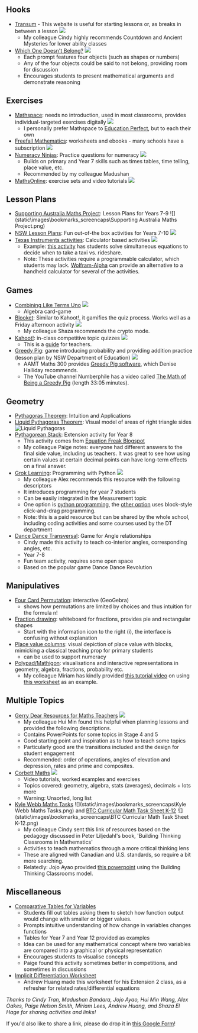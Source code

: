 ## Hooks
* [Transum](https://www.transum.org/Software/SW/Starter_of_the_day/index_page.asp) - This website is useful for starting lessons or, as breaks in between a lesson
![](static\images\bookmarks_screencaps\Transum.png)
	* My colleague Cindy highly recommends Countdown and Ancient Mysteries for lower ability classes
* [Which One Doesn't Belong?](https://wodb.ca/)
![](static\images\bookmarks_screencaps\wodb.png)
	* Each prompt features four objects (such as shapes or numbers)
	* Any of the four objects could be said to not belong, providing room for discussion
	* Encourages students to present mathematical arguments and demonstrate reasoning

## Exercises
* [Mathspace](https://help.mathspace.co/en/collections/93682-using-mathspace-as-a-teacher): needs no introduction, used in most classrooms, provides individual-targeted exercises digitally
![](static\images\bookmarks_screencaps\mathspace.png)
	* I personally prefer Mathspace to [Education Perfect](https://www.educationperfect.com/), but to each their own
* [Freefall Mathematics](https://freefallmathematics.com/products.htm): worksheets and ebooks - many schools have a subscription
![](static\images\bookmarks_screencaps\freefall_mathematics.png)
* [Numeracy Ninjas](https://www.numeracyninjas.org/): Practice questions for numeracy
![](static\images\bookmarks_screencaps\numeracy_ninjas.png)
	* Builds on primary and Year 7 skills such as times tables, time telling, place value, etc.
	* Recommended by my colleague Madushan
* [MathsOnline](https://www.mathsonline.com.au/info-for-teachers): exercise sets and video tutorials
![](static\images\bookmarks_screencaps\maths_online.png)

## Lesson Plans
* [Supporting Australia Maths Project](https://www.amsi.org.au/ESA_middle_years/Year7/Year7_md/Year7main.html): Lesson Plans for Years 7-9
![](static\images\bookmarks_screencaps\Supporting Australia Maths Project.png)
* [NSW Lesson Plans](https://education.nsw.gov.au/teaching-and-learning/curriculum/mathematics/mathematics-curriculum-resources-k-12/mathematics-7-10-resources): Fun out-of-the box activities for Years 7-10
![](static\images\bookmarks_screencaps\det_lesson_plans.png)
* [Texas Instruments activities](https://education.ti.com/en-au/seniornspiredcurriculum/aus-nz/nsw): Calculator based activities
![](static\images\bookmarks_screencaps\texas_instruments.png)
	* Example: [this activity](https://education.ti.com/en-au/seniornspiredcurriculum/aus-nz/detail?id=0E575E989E17478696FCD9966760231E&t=4F3490A6B252453E9D603D8739C4309F#!) has students solve simultaneous equations to decide when to take a taxi vs. rideshare.
	* Note: These activities require a programmable calculator, which students may lack. [Wolfram-Alpha](https://www.wolframalpha.com/) can provide an alternative to a handheld calculator for several of the activities.

## Games
* [Combining Like Terms Uno](https://www.frontporchmath.com/wp-content/uploads/2017/10/like-terms-uno.pdf)
![](static\images\bookmarks_screencaps\like_terms_uno.png)
	* Algebra card-game
* [Blooket](https://www.blooket.com/): Similar to Kahoot!, it gamifies the quiz process. Works well as a Friday afternoon activity
![](static\images\bookmarks_screencaps\blooket.png)
	* My colleague Shaza recommends the crypto mode.
* [Kahoot!](https://kahoot.com/): in-class competitive topic quizzes
![](static\images\bookmarks_screencaps\kahoot.png)
	* This is a [guide](https://kahoot.com/files/2021/06/StarterGuide_0621.pdf) for teachers.
* [Greedy Pig](static\pdfs\others_resources\mtm_reunion\det-nsw-greedy-pig.pdf): game introducing probability and providing addition practice (lesson plan by NSW Department of Education)
![](static\images\bookmarks_screencaps\greedy_pig.png)
	* AAMT Maths 300 provides [Greedy Pig software](https://lessons.maths300.com/greedy-pig), which Denise Halliday recommends.
	* The YouTube channel Numberphile has a video called [The Math of Being a Greedy Pig](https://www.youtube.com/watch?v=ULhRLGzoXQ0&ab_channel=Numberphile) (length 33:05 minutes).


## Geometry
* [Pythagoras Theorem](https://betterexplained.com/articles/surprising-uses-of-the-pythagorean-theorem/): Intuition and Applications
* [Liquid Pythagoras Theorem](https://www.reddit.com/r/oddlysatisfying/comments/okry97/how_to_visually_prove_pythagoras_theorem_a%C2%B2_b%C2%B2_c%C2%B2/): Visual model of areas of right triangle sides
![Liquid Pythagoras](static\images\bookmarks_screencaps\Liquid_Pythagoras.png)
* [Pythagorean Stack](static\pdfs\others_resources\mtm_reunion\PythagoreanStack-PaigeNelson.pdf): Extension activity for Year 8
	* This activity comes from [Equation Freak Blogspot](https://EquationFreakBlogspot.com)
	* My colleague Paige notes: everyone had different answers to the final side value, including us teachers. It was great to see how using certain values at certain decimal points can have long-term effects on a final answer.
* [Grok Learning](https://groklearning.com/): Programming with Python
![](static\images\bookmarks_screencaps\Grok_Learning.png)
	* My colleague Alex recommends this resource with the following descriptors
	* It introduces programming for year 7 students
	* Can be easily integrated in the Measurement topic
	* One option is [python programming](https://groklearning.com/course/maths-yr7/), the [other option](https://groklearning.com/course/aca-dt-7-bk-geometry/) uses block-style click-and-drag programming.
	* Note: this is a paid resource but can be shared by the whole school, including coding activities and some courses used by the DT department
* [Dance Dance Transversal](static/pdfs/others_resources/mtm_reunion/Cindy-DanceDanceTransversal-Angles-activity.pdf): Game for Angle relationships
	* Cindy made this activity to teach co-interior angles, corresponding angles, etc.
	* Year 7-8
	* Fun team activity, requires some open space
	* Based on the popular game Dance Dance Revolution

## Manipulatives
* [Four Card Permutation](https://www.geogebra.org/m/gmqatpq7): interactive (GeoGebra)
	* shows how permutations are limited by choices and thus intuition for the formula n!
* [Fraction drawing](https://apps.mathlearningcenter.org/fractions/): whiteboard for fractions, provides pie and rectangular shapes
	* Start with the information icon to the right (i), the interface is confusing without explanation
* [Place value columns](https://www.didax.com/apps/base-ten-blocks/): visual depiction of place value with blocks, mimicking a classical teaching prop for primary students
	* can be used to support numeracy
* [Polypad/Mathigon](https://polypad.amplify.com/): visualisations and interactive representations in geometry, algebra, fractions, probability etc.
	* My colleague Miriam has kindly provided [this tutorial video](https://drive.google.com/file/d/14SAUnBjVfp5k7cplvOTcKvpCM5dhmJ_F/view?pli=1) on using [this worksheet](https://polypad.amplify.com/p/eIKVcVDDtYEB3g) as an example.


## Multiple Topics
* [Gerry Dear Resources for Maths Teachers](http://maths.gerrydear.id.au/)
![](static\images\bookmarks_screencaps\gerrydear.png)
	* My colleague Hui Min found this helpful when planning lessons and provided the following descriptions.
	* Contains PowerPoints for some topics in Stage 4 and 5
	* Good starting point and inspiration as to how to teach some topics
	* Particularly good are the transitions included and the design for student engagement
	* Recommended: order of operations, angles of elevation and depression, rates and prime and composites.
* [Corbett Maths](https://corbettmaths.com/contents/)
![](static\images\bookmarks_screencaps\Corbett_maths.png)
	* Video tutorials, worked examples and exercises
	* Topics covered: geometry, algebra, stats (averages), decimals + lots more
	* Warning: Unsorted, long list
* [Kyle Webb Maths Tasks](https://tasks.kylewebb.ca/) ![](static\images\bookmarks_screencaps\Kyle Webb Maths Tasks.png) and [BTC Curricular Math Task Sheet K-12](https://docs.google.com/spreadsheets/d/1-tJ2DzGJ0JXpmcRJoJxsVBA3d0_2ygxfjH3c1s2GqLM/edit#gid=427306543) ![](static\images\bookmarks_screencaps\BTC Curricular Math Task Sheet K-12.png)
	* My colleague Cindy sent this link of resources based on the pedagogy discussed in Peter Liljedahl's book, 'Building Thinking Classrooms in Mathematics'
	* Activities to teach mathematics through a more critical thinking lens
	* These are aligned with Canadian and U.S. standards, so require a bit more searching.
	* Relatedly: Jojo Ayao provided [this powerpoint](static\pdfs\others_resources\mtm_reunion\11MAA_Lesson_1_BTC_script.pdf) using the Building Thinking Classrooms model.

## Miscellaneous
* [Comparative Tables for Variables](static\pdfs\others_resources\mtm_reunion\Comparative-Tables-Graphs-PaigeNelsonSmith.pdf)
 	* Students fill out tables asking them to sketch how function output would change with smaller or bigger values.
 	* Prompts intuitive understanding of how change in variables changes functions
 	* Tables for Year 7 and Year 12 provided as examples
 	*  Idea can be used for any mathematical concept where two variables are compared into a graphical or physical representation
 	* Encourages students to visualise concepts
 	* Paige found this activity sometimes better in competitions, and sometimes in discussions
* [Implicit Differentiation Worksheet](static\pdfs\others_resources\mtm_reunion\implicit_differentiation_worksheet.pdf)
	* Andrew Huang made this worksheet for his Extension 2 class, as a refresher for related rates/differential equations


*Thanks to Cindy Tran, Madushan Bandara, Jojo Ayao, Hui Min Wang, Alex Oakes, Paige Nelson Smith, Miriam Lees, Andrew Huang, and Shaza El Hage for sharing activities and links!*

If you'd also like to share a link, please do drop it in [this Google Form](https://forms.gle/pwA9GYhyVSiYDhS66)!
